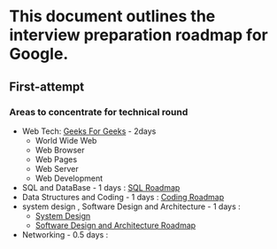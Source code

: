 # This document outlines the interview preparation roadmap for Google.

## First-attempt

### Areas to concentrate for technical round

- Web Tech: [Geeks For Geeks](https://www.geeksforgeeks.org/web-technology/) - 2days
    - World Wide Web
    - Web Browser
    - Web Pages
    - Web Server
    - Web Development
- SQL and DataBase - 1 days : [SQL Roadmap](https://roadmap.sh/sql)
- Data Structures and Coding - 1 days : [Coding Roadmap](https://roadmap.sh/computer-science)
- system design , Software Design and Architecture - 1 days :
    - [System Design](https://roadmap.sh/system-design)
    - [Software Design and Architecture Roadmap](https://roadmap.sh/software-design-architecture)
- Networking - 0.5 days : 

